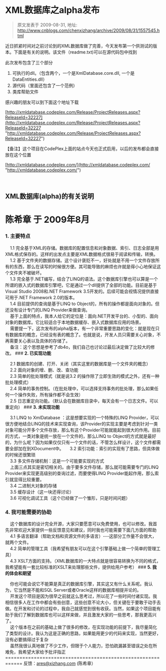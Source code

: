 # XML数据库之alpha发布 
> 原文发表于 2009-08-31, 地址: http://www.cnblogs.com/chenxizhang/archive/2009/08/31/1557545.html 


近日抓紧时间对之前讨论到的XML数据库做了完善，今天发布第一个供测试的版本。下面是有关的说明。该文件（readme.txt)可以在源代码包中找到

 此次发布包含了三个部分  
1. 可执行的dll。（包含两个，一个是XmlDatabase.core.dll, 一个是DataEntities.dll）  
2. 源代码（里面还包含了一个范例）  
3. 类库帮助文件 

 感兴趣的朋友可以到下面这个地址下载  

 [http://xmldatabase.codeplex.com/Release/ProjectReleases.aspx?ReleaseId=32227](http://xmldatabase.codeplex.com/Release/ProjectReleases.aspx?ReleaseId=32227 "http://xmldatabase.codeplex.com/Release/ProjectReleases.aspx?ReleaseId=32227")

 【备注】这个项目在CodePlex上面的站点今天也正式启用，以后的发布都会直接放在这个位置

 [http://xmldatabase.codeplex.com/](http://xmldatabase.codeplex.com/ "http://xmldatabase.codeplex.com/")

   
 

 **XML数据库(alpha)的有关说明**
----------------------

 陈希章 于 2009年8月  
======================================================  
 ### **1. 主要特点**

     1.1 完全基于XML的存储。数据库的配置信息和对象数据、索引、日志全部是用XML格式保存的。这样的出发点主要是XML数据格式很易于阅读和传输，转换。  
    1.2 基于文件夹的数据存储。这个设计褒贬不一，好处就是不用一个文件存放所有的东西，那么在读写的时候很方便。其可能导致的麻烦也许就是得小心地保证这个文件夹不被破坏。  
    1.3 完全基于.NET编写，结合了LINQ的语法。这个数据库引擎也可以算是一个所谓的嵌入式的数据库引擎吧，它是通过一个dll提供了全部的功能。目前是基于Visual Studio 2008和.NET Framework 3.5开发的。后续可能会视情况提供直接可用于.NET Framework 2.0的版本。  
    1.4 目前提供的查询是基于LINQ to Object的，所有的操作都是面向对象的。但还没有设计专门的LINQ Provider来做查询。  
    基于上面的特点，我本人给它的定位是：面向.NET开发平台的、小型的、面向对象的数据库。它比较适合于本地数据缓存、嵌入式数据库应用的场景。  
    需要提一下，这次发布的alpha版本，有一个非常重要思路的变化：就是现在只有数据库的概念，已经没有表的概念了。也就是说，开发人员只需要关心对象，不再需要关心表以及具体的存储了。  
    备注：这个思想是参考了db4o，我们自己也讨论过最后决定做了比较大的修改。 ### **2. 已实现功能**

     2.1 数据库的创建、打开、关闭（其实这里的数据库是一个文件夹的概念）  
    2.2 面向对象的增、删、改、查功能  
    2.3 简单的批处理模式（就是说3.2 的操作除了立即生效的模式之外，还有一种批处理模式）  
    2.4 简单的事务控制。（在批处理中，可以选择支持事务的批处理，那么如果任何一个操作失败，所有操作都不会生效）  
    2.5 日志重定向功能。（默认会在数据库目录中，每天会有一个日志文件。可以重定向） ### **3. 未实现功能**

   
    3.1 LINQ to XmlDatabase ：这是想要实现的一个特殊的LINQ Provider，可以很方便地结合LINQ的技术来实现查询，该Provider的实现主要是考虑到针对一类对象可能分开多个文件存放，那么有这个Provider可能就能起到很大的作用。目前的方式，一类对象是统一放在一个文件的，那么LINQ to Object的方式就是最好的，为什么呢？因为如果仅仅只有一个文件的话，不管怎么样设计，这个文件都需要全部加在到XDocument中。     3.2 索引功能：索引的实现有了思路，但具体做的时候还很繁琐  
    3.3 多文件存储机制：这是一个可能要实现的方式  
    上面三点其实是密切相关的。由于要多文件存储，那么就可能需要专门的LINQ Provider来实现更高级别的查询过滤，而要使得LINQ Provider能起作用，那么索引就显得比较重要。  
    3.4 二进制大对象的存储  
    3.5 缓存设计（这一块还得讨论）  
    3.6 可视化调试工具（这个已经做了一个雏形，只是时间问题）  
 ### **4. 我可能需要的协助**

     这个数据库的设计完全开源，大家只要愿意可以免费使用，也可以修改。我首先非常欢迎大家提供一些反馈意见和建议，同时我也可能需要下面几方面的帮助  
    4.1 多语言翻译（帮助文档和资源文件的多语言）---这部分工作量不会很大，就两个文件。  
    4.2 简单的管理工具（我希望有朋友可以在这个引擎基础上做一个简单的管理工具）  
    4.3 XSLT方面的支持。（XML数据库的一大特点就是很容易转换为不同的格式，我希望能有一套比较标准的XSLT来处理那些文件，提供给用户参考） ### **5. 我的体会和期望**

     你也可能会说它不能算是真正的数据库引擎，其实这又有什么关系呢。我认为，它当然是不能和SQL Server或者Oracle这样的数据库相提并论的。  
    开发这个项目是因为很早之前就这么思考过，所以花了一些时间付诸实现。我相信很多人在工作中都会有些创意，这些创意不论大小，但关键在于要敢于动手去做。在开发和讨论的过程中，我自己就感觉到很有收获。当然，如果这个项目能有助于我们了解到数据库也可以这样来做，并且激发大家的一些思考，那我更高兴了。  
    这个版本在之前的基础上做了很多的修改，在实现功能的前提下，我尽量简化了类型的设计。我认为这是正确的思路，如果能用更少的代码来实现，当然更好，没有必要搞得过于复杂  
    虽然我很认真地做了不少工作，但限于个人能力，恐怕疏漏甚至错误之处在所难免，我希望大家给予批评指正  
============================================================ 反馈：[ares@xizhang.com](mailto:ares@xizhang.com) (陈希章）















